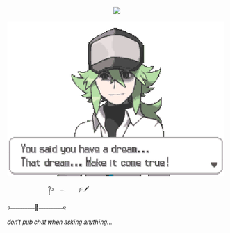 
<p align=center> <img src=https://komarev.com/ghpvc/?username=vague2ly&color=B9BB81&style=flat-square&label=𑂯ㅤׄㅤ﹨>

  
![image alt](https://github.com/vague2ly/vague2ly/blob/2bb988a50bc23d5fca04b78e121af51f30c272fd/D6359C6D-D37F-4ADD-BE20-1ED5C8135677.gif)

                  ᭄᭡ ͏ 𓂃    ༿🗡️

୨⎯⎯⎯⎯⎯⎯⎯⎯⎯⎯🪽⎯⎯⎯⎯⎯⎯⎯⎯⎯⎯୧


𝑑𝑜𝑛’𝑡 𝑝𝑢𝑏 𝑐ℎ𝑎𝑡 𝑤ℎ𝑒𝑛 𝑎𝑠𝑘𝑖𝑛𝑔 𝑎𝑛𝑦𝑡ℎ𝑖𝑛𝑔...
